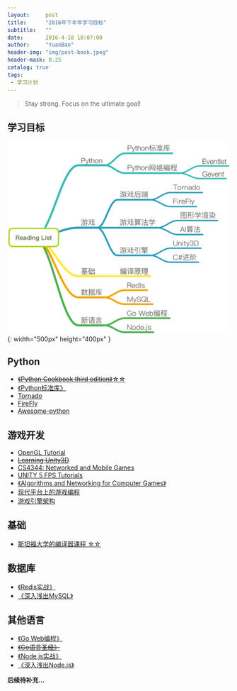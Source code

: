 ```yaml
---
layout:     post
title:      "2016年下半年学习目标"
subtitle:   ""
date:       2016-4-18 10:07:00
author:     "YuanBao"
header-img: "img/post-book.jpeg"
header-mask: 0.25
catalog: true
tags:
 - 学习计划
---
```


>Stay strong. Focus on the ultimate goal!


## 学习目标

![技能目标](/img/ReadingList.png){: width="500px" height="400px" }

## Python
* [~~《Python Cookbook,third edition》~~☆☆](http://python3-cookbook.readthedocs.org/zh_CN/latest/)
* [《Python标准库》](https://book.douban.com/subject/10773324/)
* [Tornado](http://www.tornadoweb.org/en/stable/)
* [FireFly](http://firefly.9miao.com)
* [Awesome-python](https://github.com/jobbole/awesome-python-cn)

<!--more-->

## 游戏开发
* [OpenGL Tutorial](https://www.learnopengl.com)
* [~~Learning Unity3D~~](https://unity3d.com/cn/learn)
* [CS4344: Networked and Mobile Games](https://www.comp.nus.edu.sg/~ooiwt/cs4344/index.html)
* [UNITY 5 FPS Tutorials](http://forum.unity3d.com/threads/unity-5-fps-tutorials-gtgd-s3-advanced-first-person-shooter.360105/)
* [《Algorithms and Networking for Computer Games》](http://linc.nus.edu.sg:2084/search/t?SEARCH=Algorithms+and+Networking+for+Computer+Games&searchscope=16&SORT=A)
* [现代平台上的游戏编程](https://www.coursera.org/learn/gamedev-platforms/)
* [游戏引擎架构](https://book.douban.com/subject/25815142/)

## 基础
* [斯坦福大学的编译器课程 ☆☆](https://www.coursera.org/course/compilers)

## 数据库
* [《Redis实战》](https://book.douban.com/subject/26612779/)
* [《深入浅出MySQL》](https://book.douban.com/subject/25817684/)

## 其他语言
* [《Go Web编程》](https://github.com/astaxie/build-web-application-with-golang)
* [~~《Go语言圣经》~~](https://docs.ruanjiadeng.com/gopl-zh/)
* [《Node.js实战》](https://book.douban.com/subject/25870705/)
* [《深入浅出Node.js》](https://book.douban.com/subject/25768396/)

**后续待补充...**

